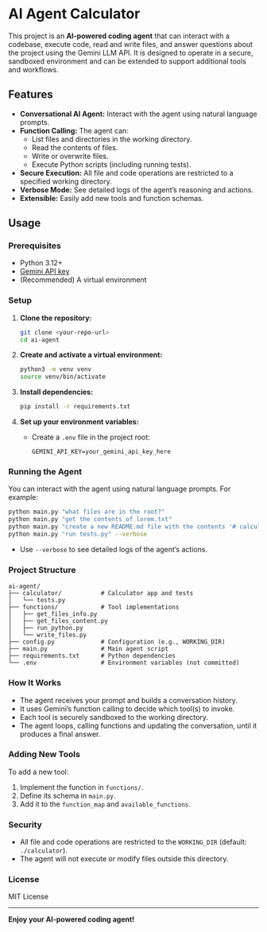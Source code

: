 # AI Agent Calculator

This project is an **AI-powered coding agent** that can interact with a codebase, execute code, read and write files, and answer questions about the project using the Gemini LLM API. It is designed to operate in a secure, sandboxed environment and can be extended to support additional tools and workflows.

## Features

- **Conversational AI Agent:** Interact with the agent using natural language prompts.
- **Function Calling:** The agent can:
  - List files and directories in the working directory.
  - Read the contents of files.
  - Write or overwrite files.
  - Execute Python scripts (including running tests).
- **Secure Execution:** All file and code operations are restricted to a specified working directory.
- **Verbose Mode:** See detailed logs of the agent’s reasoning and actions.
- **Extensible:** Easily add new tools and function schemas.

## Usage

### Prerequisites

- Python 3.12+
- [Gemini API key](https://ai.google.dev/)
- (Recommended) A virtual environment

### Setup

1. **Clone the repository:**
    ```sh
    git clone <your-repo-url>
    cd ai-agent
    ```

2. **Create and activate a virtual environment:**
    ```sh
    python3 -m venv venv
    source venv/bin/activate
    ```

3. **Install dependencies:**
    ```sh
    pip install -r requirements.txt
    ```

4. **Set up your environment variables:**
    - Create a `.env` file in the project root:
      ```
      GEMINI_API_KEY=your_gemini_api_key_here
      ```

### Running the Agent

You can interact with the agent using natural language prompts. For example:

```sh
python main.py "what files are in the root?"
python main.py "get the contents of lorem.txt"
python main.py "create a new README.md file with the contents '# calculator'"
python main.py "run tests.py" --verbose
```

- Use `--verbose` to see detailed logs of the agent’s actions.

### Project Structure

```
ai-agent/
├── calculator/           # Calculator app and tests
│   └── tests.py
├── functions/            # Tool implementations
│   ├── get_files_info.py
│   ├── get_files_content.py
│   ├── run_python.py
│   └── write_files.py
├── config.py             # Configuration (e.g., WORKING_DIR)
├── main.py               # Main agent script
├── requirements.txt      # Python dependencies
└── .env                  # Environment variables (not committed)
```

### How It Works

- The agent receives your prompt and builds a conversation history.
- It uses Gemini’s function calling to decide which tool(s) to invoke.
- Each tool is securely sandboxed to the working directory.
- The agent loops, calling functions and updating the conversation, until it produces a final answer.

### Adding New Tools

To add a new tool:
1. Implement the function in `functions/`.
2. Define its schema in `main.py`.
3. Add it to the `function_map` and `available_functions`.

### Security

- All file and code operations are restricted to the `WORKING_DIR` (default: `./calculator`).
- The agent will not execute or modify files outside this directory.

### License

MIT License

---

**Enjoy your AI-powered coding agent!**
